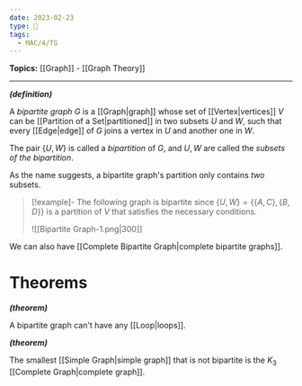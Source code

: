 ```yaml
---
date: 2023-02-23
type: 🧠
tags:
  - MAC/4/TG
---
```


**Topics:** [[Graph]] - [[Graph Theory]]

---

_**(definition)**_

A _bipartite graph_ $G$ is a [[Graph|graph]] whose set of [[Vertex|vertices]] $V$ can be [[Partition of a Set|partitioned]] in two subsets $U$ and $W$, such that every [[Edge|edge]] of $G$ joins a vertex in $U$ and another one in $W$.

The pair $\{ U, W \}$ is called a _bipartition_ of $G$, and $U, W$ are called the _subsets of the bipartition_.

As the name suggests, a bipartite graph's partition only contains _two_ subsets.

> [!example]-
> The following graph is bipartite since $\{ U, W \} = \{ \{A, C\}, \{ B, D \} \}$ is a partition of $V$ that satisfies the necessary conditions.
>
> ![[Bipartite Graph-1.png|300]]

We can also have [[Complete Bipartite Graph|complete bipartite graphs]].

# Theorems

_**(theorem)**_

A bipartite graph can't have any [[Loop|loops]].

_**(theorem)**_

The smallest [[Simple Graph|simple graph]] that is not bipartite is the $K_3$ [[Complete Graph|complete graph]].
